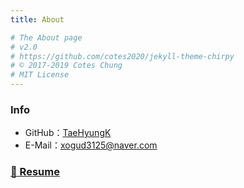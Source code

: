 ```yaml
---
title: About

# The About page
# v2.0
# https://github.com/cotes2020/jekyll-theme-chirpy
# © 2017-2019 Cotes Chung
# MIT License
---
```


### Info

 - GitHub：[TaeHyungK](https://github.com/TaeHyungK)
 - E-Mail：[xogud3125@naver.com](mailto:xogud3125@naver.com)

### [📌 Resume](https://github.com/TaeHyungK/Resume)